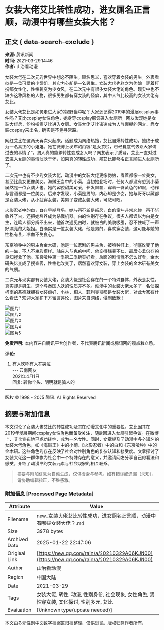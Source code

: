 # 女装大佬艾比转性成功，进女厕名正言顺，动漫中有哪些女装大佬？

## 正文 { data-search-exclude }


**来源:** 腾讯新闻  
**时间:** 2021-03-29 14:46  
**作者:** 山治看动漫  

女装大佬在二次元的世界中想必不陌生，顾名思义，喜欢穿着女装的男生，外表看似是一位可爱的小姐姐，其实内心却是一名男生。女装大佬也称之为伪娘，穿着打扮都女性化，性格转变为少女风，在二次元中有很多女装大佬的角色。现实中也不缺少这种风格的人物，很多男生都有穿女装的怪癖，其中人气比较高的女装大佬有艾比。

女装大佬艾比是如何走进大家的视野当中呢？大家还记得2019年的漫展cosplay事件吗？艾比cosplay女性角色，她身穿cosplay服饰进入女厕所，网友发现她是女装大佬后，纷纷指责艾比进入女厕。女装大佬艾比迅速成为人气爆棚的网友，靠女装cosplay来出名，确实是不走寻常路。

网红艾比在这两天再次火起来，话题成为网络热搜，艾比自爆转性成功，她终于成为一名真正的小姐姐。她在微博上发布的内容“是女孩啦，已经有底气去跟大家讲过去的事情了”。男人真的能够转性变成女人吗？网友表示了质疑，艾比一直对过去进入女厕的事情耿耿于怀，如果真的转性成功，那艾比能够名正言顺进入女厕所了。

二次元中也有不少的女装大佬，动漫中的女装大佬更像伪娘，看着都像一位美女，甚至比美女更像美女。海贼王当中的小菊，当初她登场时，任何人都没有想到小菊居然是一位女装大佬。她的容貌甜美可爱，长发飘飘，穿着一身黄色的和服，动作与言语都是一位美女。后来才发现，小菊是男的，内心却是少女，她与哥哥以藏都是女装大佬，从小就穿女装，美男子变成女装大佬，可悲可叹。

火影忍者中的白，白在早期登场，她与再不斩是叛忍，白的童年非常悲惨，再不斩收养了白，还把她培养成为杀戮机器。白的性别存在争议，很多人都误以为白是女生，连鸣人都分辨不出来，他首次遇见白时，就被白的美貌吸引，忍不住喊了一声好漂亮的大姐姐。白确实是一位女装大佬，他是男的，喜欢穿女装，这可能与她的性格有关，冷血不失良心。

东京喰种中的男主角金木研，他是一位悲剧的男主角，被喰种盯上，彻底改变了他的一生，不人不鬼的模样。站在人与鬼的中间，他变得残暴不仁，最后心里仅存的良知拯救了他。东京喰种第一季第二季确实好看，后面的剧情就不怎么好看，金木研失忆变成了搜查官，性格也改变了，居然喜欢穿女装，穿上女装的金木研有美女的气质。

二次元与现实都有女装大佬，女装大佬是社会存在的一个特殊群体，外表是女性，真实却是男生，这个与泰国人妖的性质差不多。动漫中的女装大佬太多了，名侦探柯南的基德就拥有女装癖好，小林，桐人，菲利克斯都是女装大佬，对此大家有什么看法？欢迎大家在下方留言评论，图片来自网络，侵删致歉！

![图片1](http://inews.gtimg.com/newsapp_bt/0/13349500420/641)  
![图片2](http://inews.gtimg.com/newsapp_bt/0/13349501997/641)  
![图片3](http://inews.gtimg.com/newsapp_bt/0/13349503251/641)  
![图片4](http://inews.gtimg.com/newsapp_bt/0/13349504018/641)  
![图片5](http://inews.gtimg.com/newsapp_bt/0/13349504910/641)  

**免责声明:** 本内容来自腾讯平台创作者，不代表腾讯新闻或腾讯网的观点和立场。  

**评论:**  
1. 有人欢呼有人在哭泣  
   --- 云南网友  
   2021年4月1日  
   回复: 转你个头，明明就是骗人的

---

版权 © 1998 - 2025 腾讯. All Rights Reserved
<!-- tcd_original_link https://new.qq.com/rain/a/20210329A06KJN00 -->


## 摘要与附加信息

<!-- tcd_abstract -->
本文讨论了女装大佬艾比的转性成功及其在动漫文化中的重要性。艾比因其在2019年漫展期间cosplay女性角色而备受关注，随后因进入女厕引起争议。在微博上，艾比宣布她已成功转性，成为一名女性。同时，文章提及了动漫中多个知名的女装大佬角色，如《海贼王》中的小菊、《火影忍者》中的白和《东京喰种》中的金木研。这些角色的存在反映了社会对性别角色的复杂认知和接受度。文章探讨了女装大佬这一群体作为社会中一个特殊存在的意义，并邀请网友分享自己的看法和感受，介绍了动漫中的女装元素与社会现象的相互联系。
<!-- tcd_abstract_end -->

> 摘要与附加信息为自动生成，仅供检索与参考。如有错误或遗漏（未知），请协助编辑指正，不胜感激。

### 附加信息 [Processed Page Metadata]

| Attribute       | Value                                  |
|-----------------|----------------------------------------|
| Filename        | new_女装大佬艾比转性成功，进女厕名正言顺，动漫中有哪些女装大佬？.md                             |
| Size            | 3978 bytes                           |
| Archived Date   | 2025-01-22 22:47:06                             |
| Original Link   | [https://new.qq.com/rain/a/20210329A06KJN00](https://new.qq.com/rain/a/20210329A06KJN00)                       |
| Author          | 山治看动漫                               |
| Region          | 中国大陆                               |
| Date            | 2021-03-29                                 |
| Tags            | 女装大佬, 转性, 动漫, 性别身份, 社会现象, 女性角色, 男性穿女装, 文化探讨, 性别多元, 艾比                                 |
| Evaluation            | [Unknown type(update needed)]                                 |
<!-- tcd_table_end -->

本文由多元性别中文数字档案馆归档整理，仅供浏览。版权归原作者所有。
